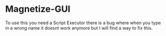 # Magnetize-GUI
To use this you need a Script Executor
there is a bug where when you type in a wrong name it doesnt work anymore but
I will find a way to fix this.
